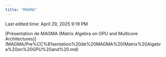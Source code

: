 ```yaml
---
title: "MAGMA"
---
```

Last edited time: April 29, 2025 9:19 PM

[Présentation de MAGMA (Matrix Algebra on GPU and Multicore Architectures)](MAGMA/Pre%CC%81sentation%20de%20MAGMA%20(Matrix%20Algebra%20on%20GPU%20and%20.md)

